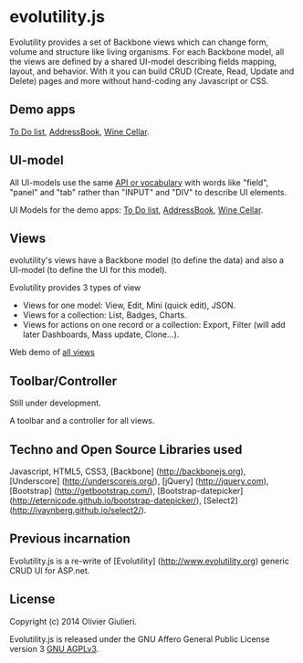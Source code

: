 # evolutility.js

Evolutility provides a set of Backbone views which can change form, volume and structure like living organisms.
For each Backbone model, all the views are defined by a shared UI-model describing fields mapping, layout, and behavior.
With it you can build CRUD (Create, Read, Update and Delete) pages and more without hand-coding any Javascript or CSS.

## Demo apps

[To Do list](http://evoluteur.github.io/evolutility/demo/todo.html),
[AddressBook](http://evoluteur.github.io/evolutility/demo/contact.html),
[Wine Cellar](http://evoluteur.github.io/evolutility/demo/winecellar.html).

## UI-model

All UI-models use the same [API or vocabulary](http://evoluteur.github.io/evolutility/doc/ui-model.html) with words like "field", "panel" and "tab" rather than "INPUT" and "DIV" to describe UI elements.

UI Models for the demo apps:
[To Do list](http://github.com/evoluteur/evolutility/blob/master/js/ui-models/apps/todo.js),
[AddressBook](http://github.com/evoluteur/evolutility/blob/master/js/ui-models/apps/contacts.js),
[Wine Cellar](http://github.com/evoluteur/evolutility/blob/master/js/ui-models/apps/winecellar.js).

## Views

evolutility's views have a Backbone model (to define the data) and also a UI-model (to define the UI for this model).

Evolutility provides 3 types of view
* Views for one model: View, Edit, Mini (quick edit), JSON.
* Views for a collection: List, Badges, Charts.
* Views for actions on one record or a collection: Export, Filter (will add later Dashboards, Mass update, Clone...).

Web demo of [all views](http://evoluteur.github.io/evolutility/index.html)

## Toolbar/Controller

Still under development.

A toolbar and a controller for all views.

## Techno and Open Source Libraries used

Javascript, HTML5, CSS3,
[Backbone] (http://backbonejs.org),
[Underscore] (http://underscorejs.org/),
[jQuery] (http://jquery.com),
[Bootstrap] (http://getbootstrap.com/),
[Bootstrap-datepicker] (http://eternicode.github.io/bootstrap-datepicker/),
[Select2] (http://ivaynberg.github.io/select2/).

## Previous incarnation

Evolutility.js is a re-write of [Evolutility] (http://www.evolutility.org) generic CRUD UI for ASP.net.


## License

Copyright (c) 2014 Olivier Giulieri.

Evolutility.js is released under the GNU Affero General Public License version 3 [GNU AGPLv3](http://www.gnu.org/licenses/agpl-3.0.html).

